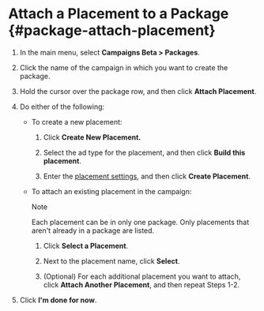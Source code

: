 # Attach a Placement to a Package {#package-attach-placement}

1. In the main menu, select **Campaigns Beta > Packages**.

1. Click the name of the campaign in which you want to create the package.

1. Hold the cursor over the package row, and then click **Attach Placement**.

1. Do either of the following:

    * To create a new placement:

        1. Click **Create New Placement.**

        1.  Select the ad type for the placement, and then click **Build this placement**.

        1. Enter the [placement settings](placement-settings.md), and then click **Create Placement**.

    * To attach an existing placement in the campaign:

       >[!NOTE]
       >
       >Each placement can be in only one package. Only placements that aren't already in a package are listed.
    
        1. Click **Select a Placement**.

        1. Next to the placement name, click **Select**.

        1. (Optional) For each additional placement you want to attach, click **Attach Another Placement**, and then repeat Steps 1-2.

1. Click **I'm done for now**.

<!-- 
>[!MORELIKETHIS]
>
>* [About Package Management](package-about.md)
>* [Create a Package](package-create.md)
>* [Package Settings](package-settings.md)
-->
